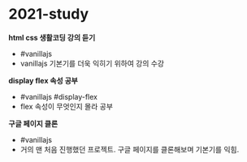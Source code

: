 # 2021-study

**html css 생활코딩 강의 듣기**
- #vanillajs
- vanillajs 기본기를 더욱 익히기 위하여 강의 수강

**display flex 속성 공부**
- #vanillajs #display-flex
- flex 속성이 무엇인지 몰라 공부

**구글 페이지 클론**
- #vanillajs
- 거의 맨 처음 진행했던 프로젝트. 구글 페이지를 클론해보며 기본기를 익힘.

